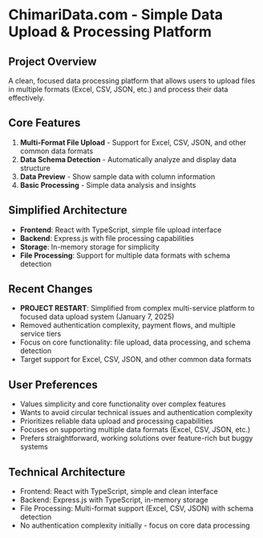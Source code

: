 # ChimariData.com - Simple Data Upload & Processing Platform

## Project Overview
A clean, focused data processing platform that allows users to upload files in multiple formats (Excel, CSV, JSON, etc.) and process their data effectively.

## Core Features
1. **Multi-Format File Upload** - Support for Excel, CSV, JSON, and other common data formats
2. **Data Schema Detection** - Automatically analyze and display data structure
3. **Data Preview** - Show sample data with column information
4. **Basic Processing** - Simple data analysis and insights

## Simplified Architecture
- **Frontend**: React with TypeScript, simple file upload interface
- **Backend**: Express.js with file processing capabilities
- **Storage**: In-memory storage for simplicity
- **File Processing**: Support for multiple data formats with schema detection

## Recent Changes
- **PROJECT RESTART**: Simplified from complex multi-service platform to focused data upload system (January 7, 2025)
- Removed authentication complexity, payment flows, and multiple service tiers
- Focus on core functionality: file upload, data processing, and schema detection
- Target support for Excel, CSV, JSON, and other common data formats

## User Preferences
- Values simplicity and core functionality over complex features
- Wants to avoid circular technical issues and authentication complexity
- Prioritizes reliable data upload and processing capabilities
- Focuses on supporting multiple data formats (Excel, CSV, JSON, etc.)
- Prefers straightforward, working solutions over feature-rich but buggy systems

## Technical Architecture
- Frontend: React with TypeScript, simple and clean interface
- Backend: Express.js with TypeScript, in-memory storage
- File Processing: Multi-format support (Excel, CSV, JSON) with schema detection
- No authentication complexity initially - focus on core data processing